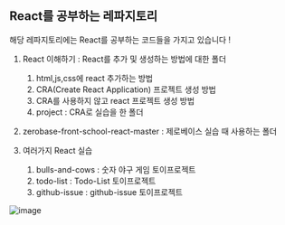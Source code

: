 ## React를 공부하는 레파지토리

해당 레파지토리에는 React를 공부하는 코드들을 가지고 있습니다 !

1. React 이해하기
: React를 추가 및 생성하는 방법에 대한 폴더

   1) html,js,css에 react 추가하는 방법
   2) CRA(Create React Application) 프로젝트 생성 방법
   3) CRA를 사용하지 않고 react 프로젝트 생성 방법
   4) project : CRA로 실습을 한 폴더

2. zerobase-front-school-react-master
: 제로베이스 실습 때 사용하는 폴더

3. 여러가지 React 실습
   1) bulls-and-cows : 숫자 야구 게임 토이프로젝트
   2) todo-list : Todo-List 토이프로젝트
   3) github-issue : github-issue 토이프로젝트

![image](https://user-images.githubusercontent.com/122018331/227789557-f0e7cf6b-15da-4ba1-987e-5923b28019ea.png)
